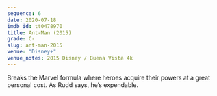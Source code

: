 ```yaml
---
sequence: 6
date: 2020-07-18
imdb_id: tt0478970
title: Ant-Man (2015)
grade: C-
slug: ant-man-2015
venue: "Disney+"
venue_notes: 2015 Disney / Buena Vista 4k
---
```


Breaks the Marvel formula where heroes acquire their powers at a great personal cost. As Rudd says, he’s expendable.
